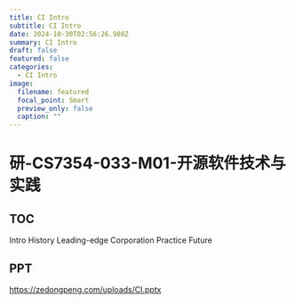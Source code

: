 ```yaml
---
title: CI Intro
subtitle: CI Intro
date: 2024-10-30T02:56:26.988Z
summary: CI Intro
draft: false
featured: false
categories:
  - CI Intro
image:
  filename: featured
  focal_point: Smart
  preview_only: false
  caption: ""
---
```


# 研-CS7354-033-M01-开源软件技术与实践

## TOC

Intro
History
Leading-edge Corporation
Practice
Future

## PPT

https://zedongpeng.com/uploads/CI.pptx